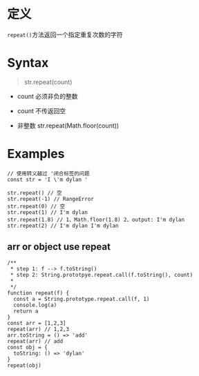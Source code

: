 # 定义
`repeat()`方法返回一个指定重复次数的字符

# Syntax

> str.repeat(count)

* count 必须非负的整数

* count 不传返回空

* 非整数 str.repeat(Math.floor(count))
 
# Examples

```
// 使用转义越过 '闭合标签的问题
const str = 'I \'m dylan '

str.repeat() // 空
str.repeat(-1) // RangeError
str.repeat(0) // 空
str.repeat(1) // I'm dylan 
str.repeat(1.8) // 1、Math.floor(1.8) 2、output: I'm dylan 
str.repeat(2) // I'm dylan I'm dylan 
```
## arr or object use repeat
```
/**
 * step 1: f --> f.toString()
 * step 2: String.prototpye.repeat.call(f.toString(), count)
 * 
 */
function repeat(f) {
  const a = String.prototype.repeat.call(f, 1)
  console.log(a)
  return a
}
const arr = [1,2,3]
repeat(arr) // 1,2,3
arr.toString = () => 'add'
repeat(arr) // add
const obj = {
  toString: () => 'dylan'
}
repeat(obj)

```